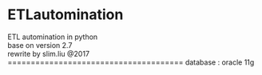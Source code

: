 # ETLautomination

ETL automination in python<br>
base on version 2.7<br>
rewrite by slim.liu @2017
\======================================
database : oracle 11g
